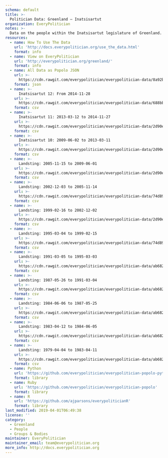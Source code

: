```yaml
---
schema: default
title: >-
  Politician Data: Greenland — Inatsisartut
organization: EveryPolitician
notes: >-
  Data on the people within the Inatsisartut legislature of Greenland.
resources:
  - name: How To Use The Data
    url: 'http://docs.everypolitician.org/use_the_data.html'
    format: info
  - name: View on EveryPolitician
    url: 'http://everypolitician.org/greenland/'
    format: info
  - name: All Data as Popolo JSON
    url: >-
      https://cdn.rawgit.com/everypolitician/everypolitician-data/8a92b756ca1114cc3d23991373ec58eb5330db0e/data/Greenland/Inatsisartut/ep-popolo-v1.0.json
    format: json
  - name: >-
      Inatsisartut 12: From 2014-11-28
    url: >-
      https://cdn.rawgit.com/everypolitician/everypolitician-data/688bba514463470dec59d15b7fb986173cefaba4/data/Greenland/Inatsisartut/term-12.csv
    format: csv
  - name: >-
      Inatsisartut 11: 2013-03-12 to 2014-11-27
    url: >-
      https://cdn.rawgit.com/everypolitician/everypolitician-data/2d90e8006378420cf11be13e0eb3426dfd5c6d39/data/Greenland/Inatsisartut/term-11.csv
    format: csv
  - name: >-
      Inatsisartut 10: 2009-06-02 to 2013-03-11
    url: >-
      https://cdn.rawgit.com/everypolitician/everypolitician-data/2d90e8006378420cf11be13e0eb3426dfd5c6d39/data/Greenland/Inatsisartut/term-10.csv
    format: csv
  - name: >-
      Landsting: 2005-11-15 to 2009-06-01
    url: >-
      https://cdn.rawgit.com/everypolitician/everypolitician-data/2d90e8006378420cf11be13e0eb3426dfd5c6d39/data/Greenland/Inatsisartut/term-9.csv
    format: csv
  - name: >-
      Landsting: 2002-12-03 to 2005-11-14
    url: >-
      https://cdn.rawgit.com/everypolitician/everypolitician-data/74d89627257f91126de39067c38afbc7ac4ad4a6/data/Greenland/Inatsisartut/term-8.csv
    format: csv
  - name: >-
      Landsting: 1999-02-16 to 2002-12-02
    url: >-
      https://cdn.rawgit.com/everypolitician/everypolitician-data/2d90e8006378420cf11be13e0eb3426dfd5c6d39/data/Greenland/Inatsisartut/term-7.csv
    format: csv
  - name: >-
      Landsting: 1995-03-04 to 1999-02-15
    url: >-
      https://cdn.rawgit.com/everypolitician/everypolitician-data/74d89627257f91126de39067c38afbc7ac4ad4a6/data/Greenland/Inatsisartut/term-6.csv
    format: csv
  - name: >-
      Landsting: 1991-03-05 to 1995-03-03
    url: >-
      https://cdn.rawgit.com/everypolitician/everypolitician-data/ab68272e9c69984e9891854cde86e8d3365c3123/data/Greenland/Inatsisartut/term-5.csv
    format: csv
  - name: >-
      Landsting: 1987-05-26 to 1991-03-04
    url: >-
      https://cdn.rawgit.com/everypolitician/everypolitician-data/ab68272e9c69984e9891854cde86e8d3365c3123/data/Greenland/Inatsisartut/term-4.csv
    format: csv
  - name: >-
      Landsting: 1984-06-06 to 1987-05-25
    url: >-
      https://cdn.rawgit.com/everypolitician/everypolitician-data/ab68272e9c69984e9891854cde86e8d3365c3123/data/Greenland/Inatsisartut/term-3.csv
    format: csv
  - name: >-
      Landsting: 1983-04-12 to 1984-06-05
    url: >-
      https://cdn.rawgit.com/everypolitician/everypolitician-data/ab68272e9c69984e9891854cde86e8d3365c3123/data/Greenland/Inatsisartut/term-2.csv
    format: csv
  - name: >-
      Landsting: 1979-04-04 to 1983-04-11
    url: >-
      https://cdn.rawgit.com/everypolitician/everypolitician-data/ab68272e9c69984e9891854cde86e8d3365c3123/data/Greenland/Inatsisartut/term-1.csv
    format: csv
  - name: Python
    url: 'https://github.com/everypolitician/everypolitician-popolo-python'
    format: library
  - name: Ruby
    url: 'https://github.com/everypolitician/everypolitician-popolo'
    format: library
  - name: R
    url: 'https://github.com/ajparsons/everypoliticianR'
    format: library
last_modified: 2019-04-01T06:49:38
license: ''
category:
  - Greenland
  - People
  - Groups & Bodies
maintainer: EveryPolitician
maintainer_email: team@everypolitician.org
more_info: http://docs.everypolitician.org
---
```

